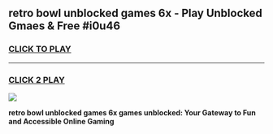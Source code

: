 
## retro bowl unblocked games 6x - Play Unblocked Gmaes & Free #i0u46
<h3>
<a href="https://premium.freeplayer.one?title=retro_bowl_unblocked_games_6x&ref=03M">CLICK TO PLAY</a></h3>
<hr>

<h3>
<a href="https://premium.freeplayer.one?title=retro_bowl_unblocked_games_6x&ref=03M">CLICK 2 PLAY</a>
  
</h3>

<a href="https://premium.freeplayer.one?title=retro_bowl_unblocked_games_6x&ref=03M"><img src="https://clearcache.store/games.png"></a>


**retro bowl unblocked games 6x games unblocked: Your Gateway to Fun and Accessible Online Gaming**
